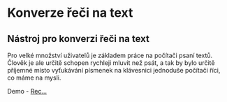 ﻿# Konverze řeči na text
## Nástroj pro konverzi řeči na text

Pro velké množství uživatelů je základem práce na počítači psaní textů. Člověk je ale určitě schopen rychleji mluvit než psát, a tak by bylo určitě příjemné místo vyťukávání písmenek na klávesnici jednoduše počítači říci, co máme na mysli.

Demo - [Rec...](https://app.svdu.cz/rec)
